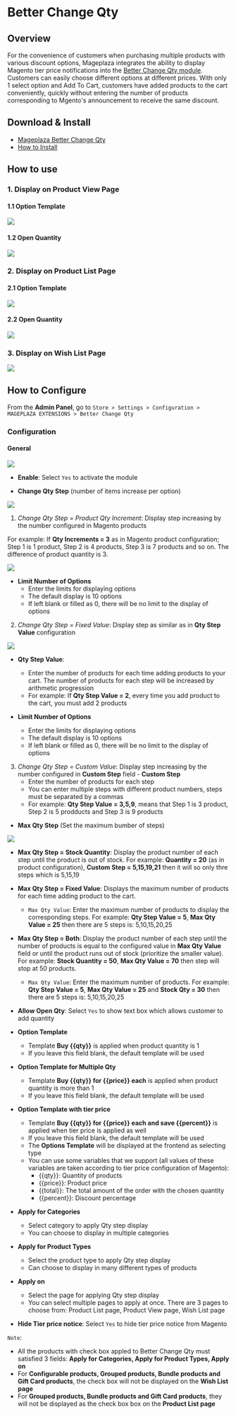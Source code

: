 # Better Change Qty

## Overview

For the convenience of customers when purchasing multiple products with various discount options, Mageplaza integrates the ability to display Magento tier price notifications into the [Better Change Qty module](). Customers can easily choose different options at different prices. With only 1 select option and Add To Cart, customers have added products to the cart conveniently, quickly without entering the number of products corresponding to Mgento's announcement to receive the same discount.

## Download & Install

- [Mageplaza Better Change Qty]()
- [How to Install](https://www.mageplaza.com/install-magento-2-extension/)


## How to use

### 1. Display on Product View Page


#### 1.1 Option Template

![](https://i.imgur.com/G2xUblW.png) 

#### 1.2 Open Quantity

![](https://i.imgur.com/PAnIw2N.png)

### 2. Display on Product List Page

#### 2.1 Option Template

![](https://i.imgur.com/ULGnPfK.png)

#### 2.2 Open Quantity

![](https://i.imgur.com/XzoiMKE.png)

### 3. Display on Wish List Page

![](https://i.imgur.com/tka5N6V.png)

## How to Configure

From the **Admin Panel**, go to `Store > Settings > Configuration > MAGEPLAZA EXTENSIONS > Better Change Qty`

### Configuration 

#### General 

![](https://i.imgur.com/LPI8nPV.png)

- **Enable**: Select `Yes` to activate the module 

- **Change Qty Step** (number of items increase per option)

![](https://i.imgur.com/xIxPoOF.png)

  1. *Change Qty Step = Product Qty Increment*: Display step increasing by the number configured in Magento products
  
  For example: If **Qty Increments = 3** as in Magento product configuration; Step 1 is 1 product, Step 2 is 4 products, Step 3 is 7 products and so on. The difference of product quantity is 3. 
  
  ![](https://i.imgur.com/I1JYqpl.png)
  
  - **Limit Number of Options**
    - Enter the limits for displaying options
    - The default display is 10 options
    - If left blank or filled as 0, there will be no limit to the display of options
  
  
  
  2. *Change Qty Step = Fixed Value*: Display step as similar as in **Qty Step Value** configuration
  
  ![](https://i.imgur.com/uAbeOhi.png)
  

   - **Qty Step Value**: 
      - Enter the number of products for each time adding products to your cart. The number of products for each step will be increased by arithmetic progression
      - For example: If **Qty Step Value = 2**, every time you add product to the cart, you must add 2 products
      
   - **Limit Number of Options**
      - Enter the limits for displaying options
      - The default display is 10 options
      - If left blank or filled as 0, there will be no limit to the display of options     

  3. *Change Qty Step = Custom Value*: Display step increasing by the number configured in **Custom Step** field
    - **Custom Step**
      - Enter the number of products for each step
      - You can enter multiple steps with different product numbers, steps must be separated by a commas
      - For example: **Qty Step Value = 3,5,9**, means that Step 1 is 3 product, Step 2 is 5 prodducts and Step 3 is 9 products
      
- **Max Qty Step** (Set the maximum bumber of steps)

![](https://i.imgur.com/qlXnvOw.png)

  - **Max Qty Step = Stock Quantity**: Display the product number of each step until the product is out of stock. For example: **Quantity = 20** (as in product configuration), **Custom Step = 5,15,19,21** then it will so only thre steps which is 5,15,19
  

  - **Max Qty Step = Fixed Value**: Displays the maximum number of products for each time adding product to the cart.
    - `Max Qty Value`: Enter the maximum number of products to display the corresponding steps. For example: **Qty Step Value = 5**, **Max Qty Value = 25** then there are 5 steps is: 5,10,15,20,25
    
  - **Max Qty Step = Both**: Display the product number of each step until the number of products is equal to the configured value in **Max Qty Value** field or until the product runs out of stock (prioritize the smaller value). For example: **Stock Quantity = 50**, **Max Qty Value = 70** then step will stop at 50 products.
  
    - `Max Qty Value`: Enter the maximum number of products. For example: **Qty Step Value = 5**, **Max Qty Value = 25** and **Stock Qty = 30** then there are 5 steps is: 5,10,15,20,25
    
  - **Allow Open Qty**: Select `Yes` to show text box which allows customer to add quantity
  
  - **Option Template**
    - Template **Buy {{qty}}** is applied when product quantity is 1
    - If you leave this field blank, the default template will be used
  
  - **Option Template for Multiple Qty**
    - Template **Buy {{qty}} for {{price}} each** is applied when product quantity is more than 1
    - If you leave this field blank, the default template will be used
    
  - **Option Template with tier price**
    - Template **Buy {{qty}} for {{price}} each and save {{percent}}** is applied when tier price is applied as well
     - If you leave this field blank, the default template will be used
    - The **Options Template** will be displayed at the frontend as selecting type
    - You can use some variables that we support (all values of these variables are taken according to tier price configuration of Magento):
      - {{qty}}: Quantity of products
      - {{price}}: Product price
      - {{total}}: The total amount of the order with the chosen quantity
      - {{percent}}: Discount percentage
      
  - **Apply for Categories**
    - Select category to apply Qty step display
    - You can choose to display in multiple categories
    
  - **Apply for Product Types**
    - Select the product type to apply Qty step display
    - Can choose to display in many different types of products
    
  - **Apply on**
    - Select the page for applying Qty step display
    - You can select multiple pages to apply at once. There are 3 pages to choose from: Product List page, Product View page, Wish List page
  - **Hide Tier price notice**: Select `Yes` to hide tier price notice from Magento
  

`Note`: 

- All the products with check box appled to Better Change Qty must satisfied 3 fields: **Apply for Categories, Apply for Product Types, Apply on**
- For **Configurable products, Grouped products, Bundle products and Gift Card products**, the check box will not be displayed on the **Wish List page**
- For **Grouped products, Bundle products and Gift Card products**, they will not be displayed as the check box box on the **Product List page**



